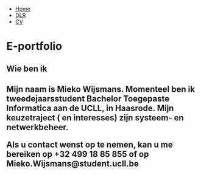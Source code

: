 
  <head><ul>
  <li><a href="https://miekowijsmans.github.io/eportfolio/">Home</a></li>
  <li><a href="https://miekowijsmans.github.io/eportfolio/domainspec">DLR</a></li>
  <li><a href="https://miekowijsmans.github.io/eportfolio/cv">CV</a></li>
</ul>
  </head>


<h1>E-portfolio</h1>
<h2> Wie ben ik <h2>
  <p> Mijn naam is Mieko Wijsmans.
Momenteel ben ik tweedejaarsstudent Bachelor Toegepaste Informatica aan de UCLL, in Haasrode. Mijn keuzetraject ( en interesses) zijn systeem- en netwerkbeheer. </p>
  
  
  <p>Als u contact wenst op te nemen, kan u me bereiken op +32 499 18 85 855 of op Mieko.Wijsmans@student.ucll.be</p>
  


